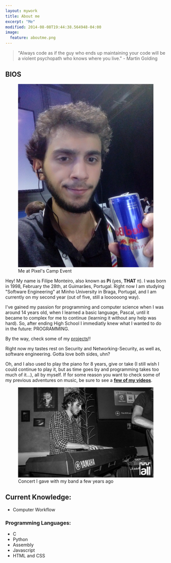 ```yaml
---
layout: mywork
title: About me
excerpt: "Me"
modified: 2014-08-08T19:44:38.564948-04:00
image:
  feature: aboutme.png
---
```


> "Always code as if the guy who ends up maintaining your code will be a violent psychopath who knows where you live."   - Martin Golding


## BIOS

<figure>
	<img src="/images/myself.jpg" alt="image">
	<figcaption>Me at Pixel's Camp Event</figcaption>
</figure>

Hey!
My name is Filipe Monteiro, also known as **Pi** (yes, **THAT** π). I was born in 1998, February the 28th, at Guimarães, Portugal. Right now I am studying "Software Engineering" at Minho University in Braga, Portugal, and I am currently on my second year (out of five, still  a loooooong way).

I've gained my passion for programming and computer science when I was around 14 years old, when I learned a basic language, Pascal, until it became to complex for me to continue (learning it without any help was hard). So, after ending High School I immediatly knew what I wanted to do in the future: PROGRAMMING.

By the way, check some of my [projects](https://github.com/pimonteiro?tab=repositories)!!




Right now my tastes rest on Security and Networking-Security, as well as, software engineering. Gotta love both sides, uhn?

Oh, and I also used to play the piano for 8 years, give or take (I still wish I could continue to play it, but as time goes by and programming takes too much of it...), all by myself. If for some reason you want to check some of my previous adventures on music, be sure to see a [**few of my videos**](https://www.youtube.com/user/Pimonteiro1/videos/).

<figure>
	<img src="/images/meme.jpg" alt="image">
	<figcaption>Concert I gave with my band a few years ago</figcaption>
</figure>

## Current Knowledge:

* Computer Workflow

### Programming Languages:

* C
* Python
* Assembly
* Javascript
* HTML and CSS

<!-- [^1]: Example: *domain.com/category-name/post-title* -->
